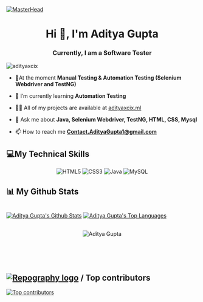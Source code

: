 [![MasterHead](https://holopin.me/adityaxcix)](https://holopin.io/@adityaxcix)
<h1 align="center">Hi 👋, I'm Aditya Gupta</h1>
<h3 align="center">Currently, I am a Software Tester</h3>

<p align="left"> <img src="https://komarev.com/ghpvc/?username=Aditya-110-99&label=Profile%20views&color=0e75b6&style=flat" alt="adityaxcix" /> </p>

- 🔭At the moment **Manual Testing & Automation Testing (Selenium Webdriver and TestNG)**

- 🌱 I’m currently learning **Automation Testing**

- 👨‍💻 All of my projects are available at [adityaxcix.ml](adityaxcix.ml)

- 💬 Ask me about **Java, Selenium Webdriver, TestNG, HTML, CSS, Mysql**

- 📫 How to reach me **Contact.AdityaGupta1@gmail.com**


## 💻My Technical Skills

<p align="center">
    
 <img alt="HTML5" src="https://img.shields.io/badge/html5-%23E34F26.svg?&style=for-the-badge&logo=html5&logoColor=white" />
 <img alt="CSS3" src="https://img.shields.io/badge/css3-%231572B6.svg?&style=for-the-badge&logo=css3&logoColor=white" />
 <img alt="Java" src="https://img.shields.io/badge/java-%23ED8B00.svg?&style=for-the-badge&logo=java&logoColor=white" />
 <img alt="MySQL" src="https://img.shields.io/badge/MySQL-00000F?style=for-the-badge&logo=mysql&logoColor=white" />
  


<!--  <img alt="VS Code" src="https://img.shields.io/badge/Visual_Studio_Code-0078D4?style=for-the-badge&logo=visual%20studio%20code&logoColor=white" /> -->
 
## 📊 My Github Stats

  <br/>
    <a href="https://github.com/adityaxcix/github-readme-stats"><img alt="Aditya Gupta's Github Stats" src="https://github-readme-stats.vercel.app/api?username=Aditya-110-99&show_icons=true&count_private=true&theme=react&hide_border=true&bg_color=0D1117" /></a>
  <a href="https://github.com/adityaxcix/github-readme-stats"><img alt="Aditya Gupta's Top Languages" src="https://github-readme-stats.vercel.app/api/top-langs/?username=Aditya-110-99&langs_count=8&count_private=true&layout=compact&theme=react&hide_border=true&bg_color=0D1117" /></a>
  <br/>
  
  
  <br/>
  <div align="center">
<p><img align="center" src="https://github-readme-streak-stats.herokuapp.com/?user=Aditya-110-99&theme=react" alt="Aditya Gupta"/></p>
  </div>
<br/>


<br/>
<br/>


## [![Repography logo](https://images.repography.com/logo.svg)](https://repography.com) / Top contributors
[![Top contributors](https://images.repography.com/33872148/adityaxcix/Java-Beginner-Programs/top-contributors/hewW8cYnglPKmZ0pLBTCcekiOLSdKe9DehzwpnLGShU/DusiT6vTZZERRi6qjSzvrWyQTBMDFhaTyZ2JIKoxdEo_table.svg)](https://github.com/adityaxcix/Java-Beginner-Programs/graphs/contributors)
<br>


